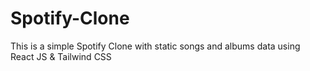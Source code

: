# Spotify-Clone
This is a simple Spotify Clone with static songs and albums data using React JS &amp; Tailwind CSS
